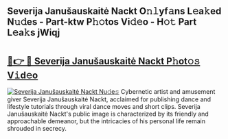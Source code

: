 ## Severija Janušauskaitė Nackt O𝚗𝚕yf𝚊ns L𝚎a𝚔ed N𝚞𝚍es - Part-ktw P𝚑𝚘tos Vi𝚍𝚎o - H𝚘𝚝 Part L𝚎a𝚔s jWiqj

# <h2><a href="http://kf1w33s.oniu.top/?m=Severija+Janu%c5%a1auskait%c4%97+Nackt">🔗👉 🔴 Severija Janušauskaitė Nackt P𝚑ot𝚘𝚜 V𝚒d𝚎o</a></h2>

[![Severija Janušauskaitė Nackt Nu𝚍e𝚜](https://i.imgur.com/0qMVB7G.gif)](http://kf1w33s.oniu.top/?m=Severija+Janu%c5%a1auskait%c4%97+Nackt)
Cybernetic artist and amusement giver Severija Janušauskaitė Nackt, acclaimed for publishing dance and lifestyle tutorials through viral dance moves and short clips. Severija Janušauskaitė Nackt's public image is characterized by its friendly and approachable demeanor, but the intricacies of his personal life remain shrouded in secrecy.  
